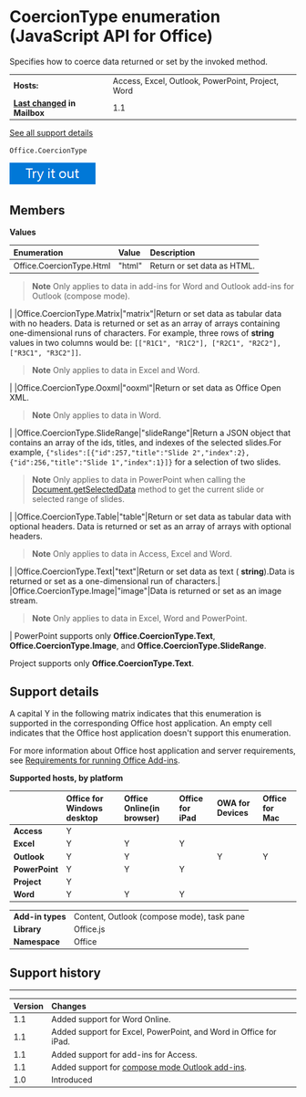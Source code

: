 
# CoercionType enumeration (JavaScript API for Office)
Specifies how to coerce data returned or set by the invoked method.

|||
|:-----|:-----|
|**Hosts:**|Access, Excel, Outlook, PowerPoint, Project, Word|
|**[Last changed](#bk_history) in Mailbox**|1.1|
[See all support details](#bk_support)

```
Office.CoercionType
```

[![Try out this call in the interactive API Tutorial for Excel](../../images/819b84bf-151c-4a12-80c3-d6f8d7c03251.png)](http://officeapitutorial.azurewebsites.net/Redirect.mdl?scenario=Write+and+Read+Text&amp;task=readSelectedDataText)

## Members


**Values**


|**Enumeration**|**Value**|**Description**|
|:-----|:-----|:-----|
|Office.CoercionType.Html|"html"|Return or set data as HTML.
 > **Note**  Only applies to data in add-ins for Word and Outlook add-ins for Outlook (compose mode).

|
|Office.CoercionType.Matrix|"matrix"|Return or set data as tabular data with no headers. Data is returned or set as an array of arrays containing one-dimensional runs of characters. For example, three rows of  **string** values in two columns would be: `[["R1C1", "R1C2"], ["R2C1", "R2C2"], ["R3C1", "R3C2"]]`.
 > **Note**  Only applies to data in Excel and Word.

|
|Office.CoercionType.Ooxml|"ooxml"|Return or set data as Office Open XML.
 > **Note**  Only applies to data in Word.

|
|Office.CoercionType.SlideRange|"slideRange"|Return a JSON object that contains an array of the ids, titles, and indexes of the selected slides.For example,  `{"slides":[{"id":257,"title":"Slide 2","index":2},{"id":256,"title":"Slide 1","index":1}]}` for a selection of two slides.
 > **Note**  Only applies to data in PowerPoint when calling the [Document.getSelectedData](../reference/shared/document/getselecteddataasync-method.md) method to get the current slide or selected range of slides.

|
|Office.CoercionType.Table|"table"|Return or set data as tabular data with optional headers. Data is returned or set as an array of arrays with optional headers.
 > **Note**  Only applies to data in Access, Excel and Word.

|
|Office.CoercionType.Text|"text"|Return or set data as text ( **string**).Data is returned or set as a one-dimensional run of characters.|
|Office.CoercionType.Image|"image"|Data is returned or set as an image stream.
 > **Note**  Only applies to data in Excel, Word and PowerPoint.

|
PowerPoint supports only  **Office.CoercionType.Text**,  **Office.CoercionType.Image**, and  **Office.CoercionType.SlideRange**.

Project supports only  **Office.CoercionType.Text**.


## Support details
<a name="bk_support"> </a>

A capital Y in the following matrix indicates that this enumeration is supported in the corresponding Office host application. An empty cell indicates that the Office host application doesn't support this enumeration.

For more information about Office host application and server requirements, see [Requirements for running Office Add-ins](http://msdn.microsoft.com/library/67340567-bb9a-498c-96d3-3f52f28c16bc%28Office.15%29.aspx).


**Supported hosts, by platform**


||**Office for Windows desktop**|**Office Online(in browser)**|**Office for iPad**|**OWA for Devices**|**Office for Mac**|
|:-----|:-----|:-----|:-----|:-----|:-----|
|**Access**|Y|||||
|**Excel**|Y|Y|Y|||
|**Outlook**|Y|Y||Y|Y|
|**PowerPoint**|Y|Y|Y|||
|**Project**|Y|||||
|**Word**|Y|Y|Y|||

|||
|:-----|:-----|
|**Add-in types**|Content, Outlook (compose mode), task pane|
|**Library**|Office.js|
|**Namespace**|Office|

## Support history
<a name="bk_history"> </a>


****


|**Version**|**Changes**|
|:-----|:-----|
|1.1|Added support for Word Online.|
|1.1|Added support for Excel, PowerPoint, and Word in Office for iPad.|
|1.1|Added support for add-ins for Access.|
|1.1|Added support for [compose mode Outlook add-ins](http://msdn.microsoft.com/library/e4126e58-4ddc-4891-9f19-aa6c1a258027%28Office.15%29.aspx).|
|1.0|Introduced|
